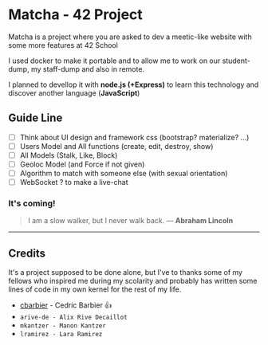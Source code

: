 # Matcha - 42 Project

Matcha is a project where you are asked to dev a meetic-like website with some more features at 42 School

I used docker to make it portable and to allow me to work on our student-dump, my staff-dump and also in remote.

I planned to devellop it with **node.js (+Express)** to learn this technology and discover another language (**JavaScript**)

## Guide Line

- [ ] Think about UI design and framework css (bootstrap? materialize? ...)
- [ ] Users Model and All functions (create, edit, destroy, show)
- [ ] All Models (Stalk, Like, Block)
- [ ] Geoloc Model (and Force if not given)
- [ ] Algorithm to match with someone else (with sexual orientation)
- [ ] WebSocket ? to make a live-chat

### It's coming!

> I am a slow walker, but I never walk back. 
> ― **Abraham Lincoln**

---

## Credits

It's a project supposed to be done alone, but I've to thanks some of my fellows who inspired me during my scolarity and probably has written some lines of code in my own kernel for the rest of my life.

* [cbarbier](https://github.com/cedwick) - Cedric Barbier :+1:
* `arive-de - Alix Rive Decaillot`
* `mkantzer - Manon Kantzer`
* `lramirez - Lara Ramirez`
